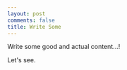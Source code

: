 ```yaml
---
layout: post
comments: false
title: Write Some
---
```


Write some good and actual content...!

<script src="https://gist.github.com/D4ttatraya/27e54a418a0a4226b352cb6c96e6103b.js"></script>

Let's see.

